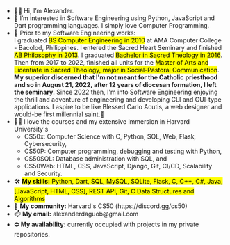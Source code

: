 <ul>    
    <li> 👋😄 Hi, I’m Alexander.
    <li> 👀 I’m interested in Software Engineering using Python, JavaScript and Dart programming languages. I simply love Computer Programming.
    <li> 🌱 Prior to my Software Engineering works:<br>I graduated <mark>BS Computer Engineering in 2010</mark> at AMA Computer College - Bacolod, Philippines. I entered the Sacred Heart Seminary and finished <mark>AB Philosophy in 2013</mark>. I graduated <mark>Bachelor in Sacred Theology in 2016</mark>. Then from 2017 to 2022, finished all units for the <mark>Master of Arts and Licentiate in Sacred Theology, major in Social-Pastoral Communication</mark>. <strong>My superior discerned that I'm not meant for the Catholic priesthood and so in August 21, 2022, after 12 years of diocesan formation, I left the seminary</strong>. Since 2022 then, I'm into Software Engineering enjoying the thrill and adventure of engineering and developing CLI and GUI-type applications. I aspire to be like Blessed Carlo Acutis, a web designer and would-be first millennial saint.🙏
    <li> 👨‍💻 I love the courses and my extensive immersion in Harvard University's 
        <ul>
            <li>CS50x: Computer Science with C, Python, SQL, Web, Flask, Cybersecurity, 
            <li>CS50P: Computer programming, debugging and testing with Python, 
            <li>CS50SQL: Database administration with SQL, and
            <li>CS50Web: HTML, CSS, JavaScript, Django, Git, CI/CD, Scalability and Security.
        </ul>
    <li> 🛠️ <mark><b>My skills:</b> Python, Dart, SQL, MySQL, SQLite, Flask, C, C++, C#, Java, [JavaScript, HTML, CSS], REST API, Git, C Data Structures and Algorithms</mark>
    <li> 👥 <b>My community:</b> Harvard's CS50 (https://discord.gg/cs50)
    <li> 📫 <b>My email:</b> alexanderdaguob@gmail.com
    <li> ⛔ <b>My availability:</b> currently occupied with projects in my private repositories.
<ul>
<!---
addaguob/addaguob is a ✨ special ✨ repository because its `README.md` (this file) appears on your GitHub profile.
You can click the Preview link to take a look at your changes.
--->
